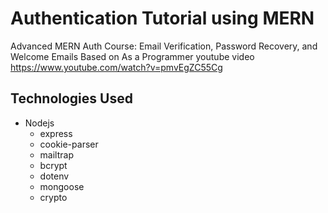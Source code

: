 # Authentication Tutorial using MERN

Advanced MERN Auth Course: Email Verification, Password Recovery, and Welcome Emails
Based on As a Programmer youtube video https://www.youtube.com/watch?v=pmvEgZC55Cg

## Technologies Used

- Nodejs
  - express
  - cookie-parser
  - mailtrap
  - bcrypt
  - dotenv
  - mongoose
  - crypto
